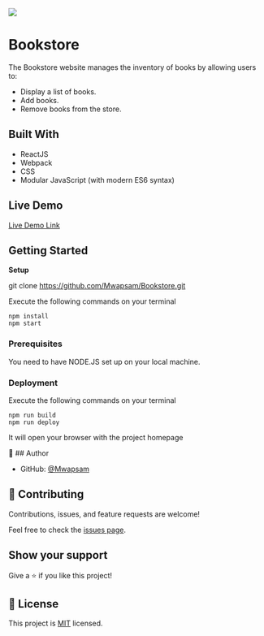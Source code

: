 ![](https://img.shields.io/badge/Microverse-blueviolet)

# Bookstore

The Bookstore website manages the inventory of books by allowing users to:

- Display a list of books.
- Add books.
- Remove books from the store.

## Built With

- ReactJS
- Webpack
- CSS
- Modular JavaScript (with modern ES6 syntax)

## Live Demo

[Live Demo Link](https://bookstore-js.herokuapp.com/category)

## Getting Started

**Setup**

git clone https://github.com/Mwapsam/Bookstore.git

Execute the following commands on your terminal
```
npm install
npm start
```

### Prerequisites

You need to have NODE.JS set up on your local machine.


### Deployment

Execute the following commands on your terminal

```
npm run build
npm run deploy
```

It will open your browser with the project homepage

👤 ## Author

- GitHub: [@Mwapsam](https://github.com/Mwapsam)

## 🤝 Contributing

Contributions, issues, and feature requests are welcome!

Feel free to check the [issues page](../../issues/).

## Show your support

Give a ⭐️ if you like this project!

## 📝 License

This project is [MIT](./MIT.md) licensed.
